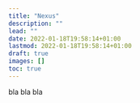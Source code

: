 ```yaml
---
title: "Nexus"
description: ""
lead: ""
date: 2022-01-18T19:58:14+01:00
lastmod: 2022-01-18T19:58:14+01:00
draft: true
images: []
toc: true
---
```


bla bla bla